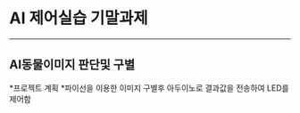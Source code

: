 # AI 제어실습 기말과제
-----------------------
## AI동물이미지 판단및 구별
*프로젝트 계획
  *파이선을 이용한 이미지 구별후 아두이노로 결과값을 전송하여 LED를 제어함
